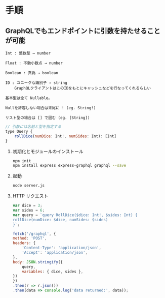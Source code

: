 # 手順

## GraphQLでもエンドポイントに引数を持たせることが可能

```text
Int : 整数型 → number

Float : 不動小数点 → number

Boolean : 真偽 → boolean

ID : ユニークな識別子 → string
    GraphQLクライアントはこのIDをもとにキャッシュなどを行なってくれるらしい

基本型は全て Nullable。

Nullを許容しない場合は末尾に ! (eg. String!)

リスト型の場合は [] で囲む (eg. [String])
```

```javascript
// 引数には名前と型を指定する
type Query {
    rollDice(numDice: Int!, numSides: Int): [Int]
}
```

1. 初期化とモジュールのインストール

    ```sh
    npm init
    npm install express express-graphql graphql --save
    ```

2. 起動

    ```sh
    node server.js
    ```

3. HTTP リクエスト

    ```javascript
    var dice = 3;
    var sides = 6;
    var query = `query RollDice($dice: Int!, $sides: Int) {
    rollDice(numDice: $dice, numSides: $sides)
    }`;

    fetch('/graphql', {
    method: 'POST',
    headers: {
        'Content-Type': 'application/json',
        'Accept': 'application/json',
    },
    body: JSON.stringify({
        query,
        variables: { dice, sides },
    })
    })
    .then(r => r.json())
    .then(data => console.log('data returned:', data));
    ```
